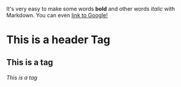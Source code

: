 It's very easy to make some words **bold** and other words *italic* with Markdown.
You can even [link to Google!](http://google.com)

# This is a header Tag
## This is a tag
###### This is a tag
